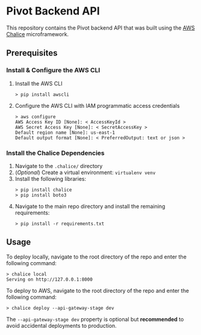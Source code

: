 # Pivot Backend API

This repository contains the Pivot backend API that was built using the [AWS Chalice](https://github.com/aws/chalice) microframework. 

## Prerequisites

### Install & Configure the AWS CLI

1. Install the AWS CLI
   ```
   > pip install awscli
   ```
2. Configure the AWS CLI with IAM programmatic access credentials
   ```
   > aws configure
   AWS Access Key ID [None]: < AccessKeyId >
   AWS Secret Access Key [None]: < SecretAccessKey >
   Default region name [None]: us-east-1
   Default output format [None]: < PreferredOutput: text or json >
   ```

### Install the Chalice Dependencies

1. Navigate to the `.chalice/` directory
2. (_Optional_) Create a virtual environment: `virtualenv venv`
3. Install the following libraries:
   ```
   > pip install chalice
   > pip install boto3
   ```
4. Navigate to the main repo directory and install the remaining requirements:
   ```
   > pip install -r requirements.txt
   ```

## Usage

To deploy locally, navigate to the root directory of the repo and enter the following command:

```
> chalice local
Serving on http://127.0.0.1:8000
```

To deploy to AWS, navigate to the root directory of the repo and enter the following command:

```
> chalice deploy --api-gateway-stage dev
```

The `--api-gateway-stage dev` property is optional but **recommended** to avoid accidental deployments to production.